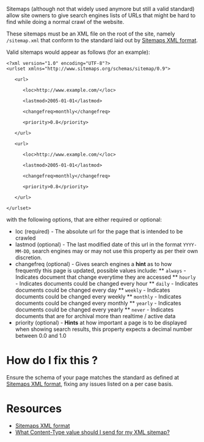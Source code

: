 Sitemaps (although not that widely used anymore but still a valid standard) allow site owners to give search engines lists of URLs that might be hard to find while doing a normal crawl of the website.

These sitemaps must be an XML file on the root of the site, namely `/sitemap.xml` that conform to the standard laid out by [Sitemaps XML format](http://www.sitemaps.org/protocol.html). 

Valid sitemaps would appear as follows (for an example):

```
<?xml version="1.0" encoding="UTF-8"?>
<urlset xmlns="http://www.sitemaps.org/schemas/sitemap/0.9">

   <url>

      <loc>http://www.example.com/</loc>

      <lastmod>2005-01-01</lastmod>

      <changefreq>monthly</changefreq>

      <priority>0.8</priority>

   </url>

   <url>

      <loc>http://www.example.com/</loc>

      <lastmod>2005-01-01</lastmod>

      <changefreq>monthly</changefreq>

      <priority>0.8</priority>

   </url>

</urlset> 
```

with the following options, that are either required or optional:

* loc (required) - The absolute url for the page that is intended to be crawled
* lastmod (optional) - The last modified date of this url in the format `YYYY-MM-DD`, search engines may or may not use this property as per their own discretion.
* changefreq (optional) - Gives search engines a **hint** as to how frequently this page is updated, possible values include:
** `always` - Indicates document that change everytime they are accessed
** `hourly` - Indicates documents could be changed every hour
** `daily` - Indicates documents could be changed every day
** `weekly` - Indicates documents could be changed every weekly
** `monthly` - Indicates documents could be changed every monthly
** `yearly` - Indicates documents could be changed every yearly
** `never` - Indicates documents that are for archival more than realtime / active data
* priority (optional) - **Hints** at how important a page is to be displayed when showing search results, this property expects a decimal number between 0.0 and 1.0

# How do I fix this ?

Ensure the schema of your page matches the standard as defined at [Sitemaps XML format](http://www.sitemaps.org/protocol.html), fixing any issues listed on a per case basis.

# Resources

* [Sitemaps XML format](http://www.sitemaps.org/protocol.html)
* [What Content-Type value should I send for my XML sitemap?](http://stackoverflow.com/questions/3272534/what-content-type-value-should-i-send-for-my-xml-sitemap)
